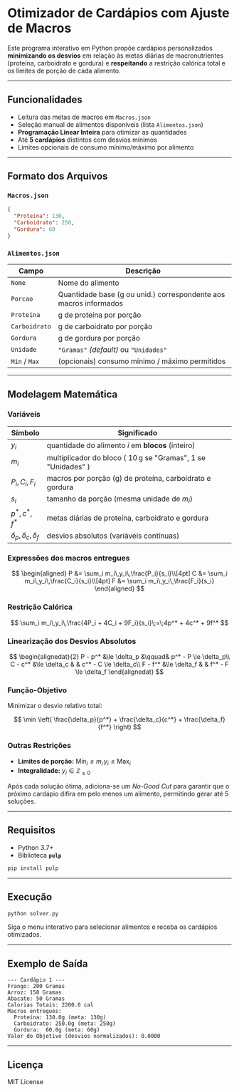 # Otimizador de Cardápios com Ajuste de Macros

Este programa interativo em Python propõe cardápios personalizados **minimizando os desvios** em relação às metas diárias de macronutrientes (proteína, carboidrato e gordura) e **respeitando** a restrição calórica total e os limites de porção de cada alimento.

---

## Funcionalidades

- Leitura das metas de macros em `Macros.json`  
- Seleção manual de alimentos disponíveis (lista `Alimentos.json`)  
- **Programação Linear Inteira** para otimizar as quantidades  
- Até **5 cardápios** distintos com desvios mínimos  
- Limites opcionais de consumo mínimo/máximo por alimento

---

## Formato dos Arquivos

### `Macros.json`

```json
{
  "Proteina": 130,
  "Carboidrato": 250,
  "Gordura": 60
}
```

### `Alimentos.json`

| Campo          | Descrição                                                                      |
|----------------|---------------------------------------------------------------------------------|
| `Nome`         | Nome do alimento                                                                |
| `Porcao`       | Quantidade base (g&nbsp;ou&nbsp;unid.) correspondente aos macros informados      |
| `Proteina`     | g de proteína por porção                                                        |
| `Carboidrato`  | g de carboidrato por porção                                                     |
| `Gordura`      | g de gordura por porção                                                         |
| `Unidade`      | `"Gramas"` *(default)* ou `"Unidades"`                                         |
| `Min` / `Max`  | (opcionais) consumo mínimo / máximo permitidos                                  |

---

## Modelagem Matemática

### Variáveis

| Símbolo | Significado |
|---------|-------------|
| $y_i$   | quantidade do alimento *i* em **blocos** (inteiro) |
| $m_i$   | multiplicador do bloco ( $10\,\text{g}$ se "Gramas", $1$ se "Unidades" ) |
| $P_i,C_i,F_i$ | macros por porção (g) de proteína, carboidrato e gordura |
| $s_i$   | tamanho da porção (mesma unidade de $m_i$) |
| $p^*,c^*,f^*$ | metas diárias de proteína, carboidrato e gordura |
| $\delta_p,\delta_c,\delta_f$ | desvios absolutos (variáveis contínuas) |

### Expressões dos macros entregues

$$
\begin{aligned}
P &= \sum_i m_i\,y_i\,\frac{P_i}{s_i}\\[4pt]
C &= \sum_i m_i\,y_i\,\frac{C_i}{s_i}\\[4pt]
F &= \sum_i m_i\,y_i\,\frac{F_i}{s_i}
\end{aligned}
$$

### Restrição Calórica

$$
\sum_i m_i\,y_i\,\frac{4P_i + 4C_i + 9F_i}{s_i}\;=\;4p^* + 4c^* + 9f^*
$$

### Linearização dos Desvios Absolutos

$$
\begin{alignedat}{2}
P - p^* &\le \delta_p &\qquad& p^* - P \le \delta_p\\
C - c^* &\le \delta_c & & c^* - C \le \delta_c\\
F - f^* &\le \delta_f & & f^* - F \le \delta_f
\end{alignedat}
$$

### Função-Objetivo

Minimizar o desvio relativo total:

$$
\min \left( \frac{\delta_p}{p^*} + \frac{\delta_c}{c^*} + \frac{\delta_f}{f^*} \right)
$$

### Outras Restrições

- **Limites de porção:** $\text{Min}_i \le m_i\,y_i \le \text{Max}_i$  
- **Integralidade:** $y_i \in \mathbb{Z}_{\ge 0}$

Após cada solução ótima, adiciona-se um *No-Good Cut* para garantir que o próximo cardápio difira em pelo menos um alimento, permitindo gerar até 5 soluções.

---

## Requisitos

- Python 3.7+  
- Biblioteca **`pulp`**

```bash
pip install pulp
```

---

## Execução

```bash
python solver.py
```

Siga o menu interativo para selecionar alimentos e receba os cardápios otimizados.

---

## Exemplo de Saída

```text
--- Cardápio 1 ---
Frango: 200 Gramas
Arroz: 150 Gramas
Abacate: 50 Gramas
Calorias Totais: 2200.0 cal
Macros entregues:
  Proteína: 130.0g (meta: 130g)
  Carboidrato: 250.0g (meta: 250g)
  Gordura:  60.0g (meta: 60g)
Valor do Objetivo (desvios normalizados): 0.0000
```

---

## Licença

MIT License
